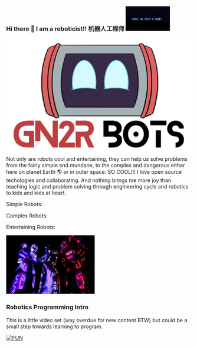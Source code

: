 ### Hi there 👋  I am a roboticist!!   机器人工程师  <img src="https://github.com/wegunterjr/wegunterjr/blob/master/images/Shall-we-play-a-game.gif" width="120">

![GN2R](https://github.com/wegunterjr/wegunterjr/blob/master/images/GN2R%20Logo%202.png)
Not only are robots cool and entertaining, they can help us solve problems from the fairly simple and mundane, to the complex and dangerous either here on planet Earth :earth_americas: or in outer space. SO COOL!!!
I love open source techologies and collaborating.  And nothing brings me more joy than teaching logic and problem solving through engineering cycle and robotics to kids and kids at heart. 

Simple Robots:

Complex Robots:

Entertaining Robots:

 <img src="https://github.com/wegunterjr/wegunterjr/blob/master/images/gallery_xlarge.jpg" width="240">

<!--
**wegunterjr/wegunterjr** is a ✨ _special_ ✨ repository because its `README.md` (this file) appears on your GitHub profile.

Here are some ideas to get you started:

- 🔭 I’m currently working on ...
- 🌱 I’m currently learning ...
- 👯 I’m looking to collaborate on ...
- 🤔 I’m looking for help with ...
- 💬 Ask me about ...
- 📫 How to reach me: ...
- 😄 Pronouns: ...
- ⚡ Fun fact: ...
-->

### Robotics Programming Intro

This is a little video set (way overdue for new content BTW) but could be a small step towards learning to program.

[![FUN](https://img.youtube.com/vi/tLetFlVe5xA/0.jpg)](https://www.youtube.com/watch?v=tLetFlVe5xA "M5 Stack Intro")
